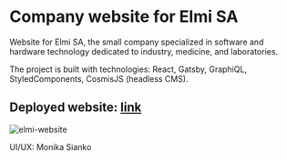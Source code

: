 # Company website for Elmi SA
Website for Elmi SA, the small company specialized in software and hardware technology dedicated to industry, medicine, and laboratories.

The project is built with technologies:
React, Gatsby, GraphiQL, StyledComponents, CosmisJS (headless CMS).

## Deployed website: [link](https://elmi-dev.netlify.app/)
![elmi-website](https://user-images.githubusercontent.com/73940096/178564968-6cdd4e94-f8d2-4b35-9e3e-7e756bff0935.png)

UI/UX: Monika Sianko
